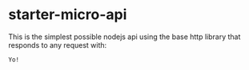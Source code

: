 # starter-micro-api

This is the simplest possible nodejs api using the base http library that responds to any request with: 
```
Yo!
```

